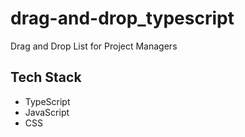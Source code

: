 # drag-and-drop_typescript

Drag and Drop List for Project Managers 

## Tech Stack 
* TypeScript
* JavaScript
* CSS 
